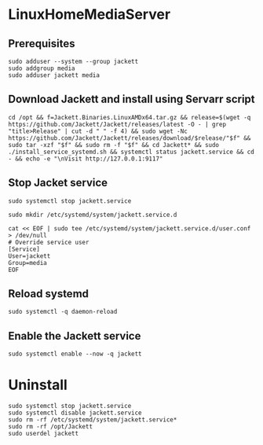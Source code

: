 # LinuxHomeMediaServer

## Prerequisites
```
sudo adduser --system --group jackett
sudo addgroup media
sudo adduser jackett media
```

## Download Jackett and install using Servarr script
```
cd /opt && f=Jackett.Binaries.LinuxAMDx64.tar.gz && release=$(wget -q https://github.com/Jackett/Jackett/releases/latest -O - | grep "title>Release" | cut -d " " -f 4) && sudo wget -Nc https://github.com/Jackett/Jackett/releases/download/$release/"$f" && sudo tar -xzf "$f" && sudo rm -f "$f" && cd Jackett* && sudo ./install_service_systemd.sh && systemctl status jackett.service && cd - && echo -e "\nVisit http://127.0.0.1:9117"
```

## Stop Jacket service
```
sudo systemctl stop jackett.service
```

```
sudo mkdir /etc/systemd/system/jackett.service.d
```
```
cat << EOF | sudo tee /etc/systemd/system/jackett.service.d/user.conf > /dev/null
# Override service user
[Service]
User=jackett
Group=media
EOF
```

## Reload systemd
```
sudo systemctl -q daemon-reload
```
## Enable the Jackett service
```
sudo systemctl enable --now -q jackett
```

# Uninstall
```
sudo systemctl stop jackett.service
sudo systemctl disable jackett.service
sudo rm -rf /etc/systemd/system/jackett.service*
sudo rm -rf /opt/Jackett
sudo userdel jackett
```
